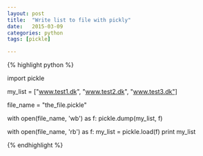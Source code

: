 ```yaml
---
layout: post
title:  "Write list to file with pickly"
date:   2015-03-09
categories: python
tags: [pickle]

---
```


{% highlight python %}

import pickle

my_list = ["www.test1.dk", "www.test2.dk", "www.test3.dk"]

file_name = "the_file.pickle"

with open(file_name, 'wb') as f:
    pickle.dump(my_list, f)

with open(file_name, 'rb') as f:
    my_list = pickle.load(f)
    print my_list

{% endhighlight %}